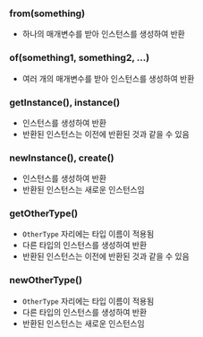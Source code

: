 ### from(something)
* 하나의 매개변수를 받아 인스턴스를 생성하여 반환

### of(something1, something2, ...)
* 여러 개의 매개변수를 받아 인스턴스를 생성하여 반환

### getInstance(), instance()
* 인스턴스를 생성하여 반환
* 반환된 인스턴스는 이전에 반환된 것과 같을 수 있음

### newInstance(), create()
* 인스턴스를 생성하여 반환
* 반환된 인스턴스는 새로운 인스턴스임

### getOtherType()
* `OtherType` 자리에는 타입 이름이 적용됨
* 다른 타입의 인스턴스를 생성하여 반환
* 반환된 인스턴스는 이전에 반환된 것과 같을 수 있음
### newOtherType()
* `OtherType` 자리에는 타입 이름이 적용됨
* 다른 타입의 인스턴스를 생성하여 반환
* 반환된 인스턴스는 새로운 인스턴스임